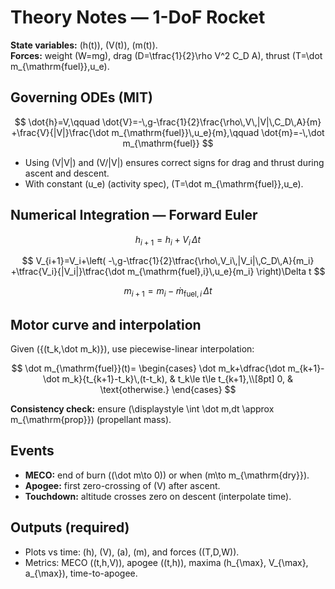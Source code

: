# Theory Notes — 1-DoF Rocket

**State variables:** \(h(t)\), \(V(t)\), \(m(t)\).  
**Forces:** weight \(W=mg\), drag \(D=\tfrac{1}{2}\rho V^2 C_D A\), thrust \(T=\dot m_{\mathrm{fuel}}\,u_e\).

## Governing ODEs (MIT)

$$
\dot{h}=V,\qquad
\dot{V}=-\,g-\frac{1}{2}\frac{\rho\,V\,|V|\,C_D\,A}{m}
+\frac{V}{|V|}\frac{\dot m_{\mathrm{fuel}}\,u_e}{m},\qquad
\dot{m}=-\,\dot m_{\mathrm{fuel}}
$$

- Using \(V|V|\) and \(V/|V|\) ensures correct signs for drag and thrust during ascent and descent.
- With constant \(u_e\) (activity spec), \(T=\dot m_{\mathrm{fuel}}\,u_e\).

## Numerical Integration — Forward Euler

$$
h_{i+1}=h_i+V_i\,\Delta t
$$

$$
V_{i+1}=V_i+\left(
-\,g-\tfrac{1}{2}\tfrac{\rho\,V_i\,|V_i|\,C_D\,A}{m_i}
+\tfrac{V_i}{|V_i|}\tfrac{\dot m_{\mathrm{fuel},i}\,u_e}{m_i}
\right)\Delta t
$$

$$
m_{i+1}=m_i-\dot m_{\mathrm{fuel},i}\,\Delta t
$$

## Motor curve and interpolation

Given \(\{(t_k,\dot m_k)\}\), use piecewise-linear interpolation:

$$
\dot m_{\mathrm{fuel}}(t)=
\begin{cases}
\dot m_k+\dfrac{\dot m_{k+1}-\dot m_k}{t_{k+1}-t_k}\,(t-t_k), & t_k\le t\le t_{k+1},\\[8pt]
0, & \text{otherwise.}
\end{cases}
$$

**Consistency check:** ensure \(\displaystyle \int \dot m\,dt \approx m_{\mathrm{prop}}\) (propellant mass).

## Events
- **MECO:** end of burn (\(\dot m\to 0\)) or when \(m\to m_{\mathrm{dry}}\).
- **Apogee:** first zero-crossing of \(V\) after ascent.
- **Touchdown:** altitude crosses zero on descent (interpolate time).

## Outputs (required)
- Plots vs time: \(h\), \(V\), \(a\), \(m\), and forces \((T,D,W)\).
- Metrics: MECO \((t,h,V)\), apogee \((t,h)\), maxima \(h_{\max}, V_{\max}, a_{\max}\), time-to-apogee.

